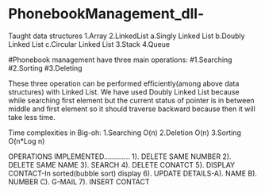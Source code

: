 # PhonebookManagement_dll-
Taught data structures
1.Array
2.LinkedList
  a.Singly Linked List
  b.Doubly Linked List
  c.Circular Linked List
  3.Stack
  4.Queue

#Phonebook management have three main operations:
#1.Searching
#2.Sorting
#3.Deleting

These three operation can be performed efficiently(among above data structures) with Linked List. We have used Doubly Linked List because while searching first element but the current status of pointer is in between middle and first element so it should traverse backward because then it will take less time.

Time complexities in Big-oh: 
  1.Searching O(n)
  2.Deletion O(n)
  3.Sorting O(n*Log n)

OPERATIONS IMPLEMENTED.............
  1). DELETE SAME NUMBER
  2). DELETE SAME NAME
  3). SEARCH
  4). DELETE CONATCT
  5). DISPLAY CONTACT-In sorted(bubble sort) display
  6). UPDATE DETAILS-A). NAME  B). NUMBER  C). G-MAIL
  7). INSERT CONTACT
